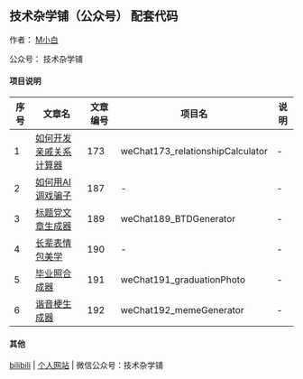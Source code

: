 ## 技术杂学铺（公众号） 配套代码

作者： [M小白](mwhitelab.com)

公众号： 技术杂学铺

#### 项目说明

| 序号 | 文章名 | 文章编号 | 项目名 | 说明 |
| --- | --- | --- | --- | --- |
| 1 | [如何开发亲戚关系计算器](https://mp.weixin.qq.com/s/2UiPc1yQULO_ta3s9ltbKQ) | 173 | weChat173_relationshipCalculator | - |
| 2 | [如何用AI调戏骗子](https://mp.weixin.qq.com/s/pSm_uLd67asJRGtqk9a0dw) | 187 | - | - |
| 3 | [标题党文章生成器](https://mp.weixin.qq.com/s/B0kEG4AJkHxGsgI8AaHjgg) | 189 | weChat189_BTDGenerator | - |
| 4 | [长辈表情包美学](https://mp.weixin.qq.com/s/cEWxLnFiUt5-JfSL4yK_pg) | 190 | - | - |
| 5 | [毕业照合成器](https://mp.weixin.qq.com/s/vZ-f5ZoDzVwN0qGjxQbXUw) | 191 | weChat191_graduationPhoto | - |
| 6 | [谐音梗生成器](https://mp.weixin.qq.com/s/NLqEhlMTaF1qxlDxAB2lAQ) | 192 | weChat192_memeGenerator | - |

#### 其他

[bilibili](https://space.bilibili.com/3769932) | [个人网站](mwhitelab.com) | 微信公众号：技术杂学铺